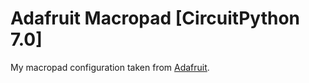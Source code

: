 # Adafruit Macropad [CircuitPython 7.0]

My macropad configuration taken from [Adafruit](https://learn.adafruit.com/macropad-hotkeys?view=all).

